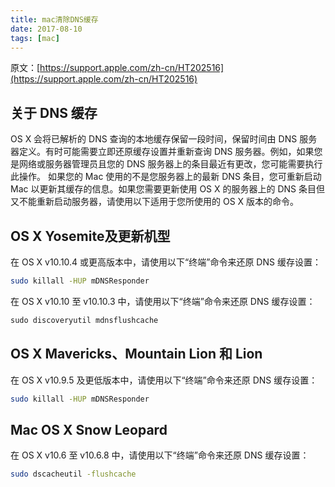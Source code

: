```yaml
---
title: mac清除DNS缓存
date: 2017-08-10
tags: [mac]
---
```


原文：[https://support.apple.com/zh-cn/HT202516](https://support.apple.com/zh-cn/HT202516)
## 关于 DNS 缓存
OS X 会将已解析的 DNS 查询的本地缓存保留一段时间，保留时间由 DNS 服务器定义。有时可能需要立即还原缓存设置并重新查询 DNS 服务器。例如，如果您是网络或服务器管理员且您的 DNS 服务器上的条目最近有更改，您可能需要执行此操作。
如果您的 Mac 使用的不是您服务器上的最新 DNS 条目，您可重新启动 Mac 以更新其缓存的信息。如果您需要更新使用 OS X 的服务器上的 DNS 条目但又不能重新启动服务器，请使用以下适用于您所使用的 OS X 版本的命令。
## OS X Yosemite及更新机型
在 OS X v10.10.4 或更高版本中，请使用以下“终端”命令来还原 DNS 缓存设置：
```bash
sudo killall -HUP mDNSResponder
```
在 OS X v10.10 至 v10.10.3 中，请使用以下“终端”命令来还原 DNS 缓存设置：
```bash
sudo discoveryutil mdnsflushcache
```
## OS X Mavericks、Mountain Lion 和 Lion
在 OS X v10.9.5 及更低版本中，请使用以下“终端”命令来还原 DNS 缓存设置：
```bash
sudo killall -HUP mDNSResponder
```
## Mac OS X Snow Leopard
在 OS X v10.6 至 v10.6.8 中，请使用以下“终端”命令来还原 DNS 缓存设置：
```bash
sudo dscacheutil -flushcache
```


